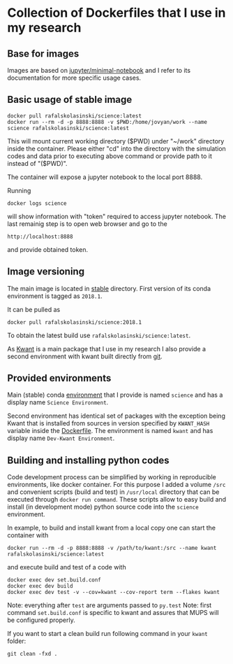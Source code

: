 # Collection of Dockerfiles that I use in my research

## Base for images

Images are based on [jupyter/minimal-notebook](https://github.com/jupyter/docker-stacks/tree/master/minimal-notebook) and I refer to its documentation for more specific usage cases.


## Basic usage of stable image

    docker pull rafalskolasinski/science:latest
    docker run --rm -d -p 8888:8888 -v $PWD:/home/jovyan/work --name science rafalskolasinski/science:latest

This will mount current working directory ($PWD) under "~/work" directory inside the container.
Please either "cd" into the directory with the simulation codes and data prior to executing above command or provide path to it instead of "($PWD)".

The container will expose a jupyter notebook to the local port 8888.

Running

    docker logs science

will show information with "token" required to access jupyter notebook.
The last remainig step is to open web browser and go to the

    http://localhost:8888

and provide obtained token.


## Image versioning
The main image is located in [stable](stable/) directory.
First version of its conda environment is tagged as ``2018.1``.

It can be pulled as

    docker pull rafalskolasinski/science:2018.1


To obtain the latest build use ``rafalskolasinski/science:latest``.

As [Kwant](https://kwant-project.org/) is a main package that I use in my research I also provide a second environment with kwant built directly from [git](https://gitlab.kwant-project.org/kwant/kwant).


## Provided environments
Main (stable) conda [environment](stable/environment.yml) that I provide is named ``science`` and has a
display name ``Science Environment``.

Second environment has identical set of packages with the exception being Kwant that is installed from sources in version specified by ``KWANT_HASH`` variable inside the [Dockerfile](stable/Dockerfile).
The environment is named ``kwant`` and has display name ``Dev-Kwant Environment``.


## Building and installing python codes
Code development process can be simplified by working in reproducible environments, like docker container.
For this purpose I added a volume ``/src`` and convenient scripts (build and test) in ``/usr/local`` directory that can be executed through ``docker run command``.
These scripts allow to easy build and install (in development mode) python source code into the ``science`` environment.

In example, to build and install kwant from a local copy one can start the container with

    docker run --rm -d -p 8888:8888 -v /path/to/kwant:/src --name kwant rafalskolasinski/science:latest

and execute build and test of a code with

    docker exec dev set.build.conf
    docker exec dev build
    docker exec dev test -v --cov=kwant --cov-report term --flakes kwant

Note: everything after ``test`` are arguments passed to ``py.test``
Note: first command ``set.build.conf`` is specific to kwant and assures that MUPS will be configured properly.

If you want to start a clean build run following command in your ``kwant`` folder:

    git clean -fxd .
